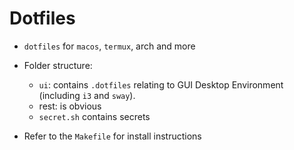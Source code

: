 # Dotfiles

- `dotfiles` for `macos`, `termux`, arch and more

- Folder structure:

  - `ui`: contains `.dotfiles` relating to GUI Desktop Environment (including `i3` and `sway`).
  - rest: is obvious
  - `secret.sh` contains secrets

- Refer to the `Makefile` for install instructions

